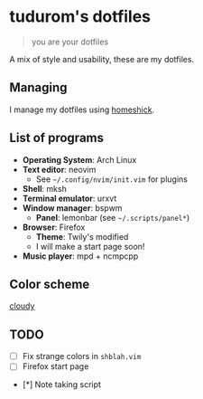 tudurom's dotfiles
==================

> you are your dotfiles

A mix of style and usability, these are my dotfiles. 

Managing
--------

I manage my dotfiles using [homeshick](https://github.com/andsens/homeshick).

List of programs
-----------------

* **Operating System**: Arch Linux
* **Text editor**: neovim
  * See `~/.config/nvim/init.vim` for plugins
* **Shell**: mksh
* **Terminal emulator**: urxvt
* **Window manager**: bspwm
  * **Panel**: lemonbar (see `~/.scripts/panel*`)
* **Browser**: Firefox
  * **Theme**: Twily's modified
  * I will make a start page soon!
* **Music player**: mpd + ncmpcpp

Color scheme
------------

[cloudy](https://github.com/tudurom/dotfiles/blob/master/home/.xres/colors/cloudy)

TODO
----

- [ ] Fix strange colors in `shblah.vim`
- [ ] Firefox start page
- [*] Note taking script
